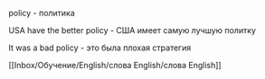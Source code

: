 policy - политика

USA have the better policy - США имеет самую лучшую политку

It was a bad policy - это была плохая стратегия

[[Inbox/Обучение/English/слова English/слова English]]